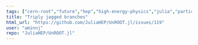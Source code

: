 ```yaml
---
tags: ["cern-root","future","hep","high-energy-physics","julia","particle-physics"]
title: "Triply jagged branches"
html_url: "https://github.com/JuliaHEP/UnROOT.jl/issues/119"
user: "aminnj"
repo: "JuliaHEP/UnROOT.jl"
---
```


